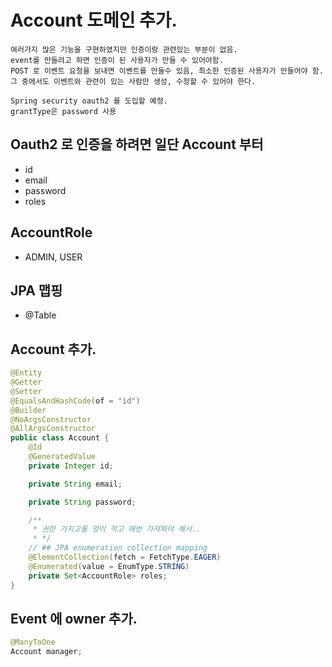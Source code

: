 # Account 도메인 추가.

~~~
여러가지 많은 기능을 구현하였지만 인증이랑 관련있는 부분이 없음.
event를 만들려고 하면 인증이 된 사용자가 만들 수 있어야함.
POST 로 이벤트 요청을 보내면 이벤트를 만들수 있음, 최소한 인증된 사용자가 만들어야 함.
그 중에서도 이벤트와 관련이 있는 사람만 생성, 수정할 수 있어야 한다.

Spring security oauth2 를 도입할 예정.
grantType은 password 사용
~~~

## Oauth2 로 인증을 하려면 일단 Account 부터
 - id
 - email
 - password
 - roles

## AccountRole
 - ADMIN, USER

## JPA 맵핑
  - @Table

## Account 추가.
```java
@Entity
@Getter
@Setter
@EqualsAndHashCode(of = "id")
@Builder
@NoArgsConstructor
@AllArgsConstructor
public class Account {
    @Id
    @GeneratedValue
    private Integer id;

    private String email;

    private String password;

    /**
     * 권한 가지고올 양이 적고 매번 가져와야 해서..
     * */
    // ## JPA enumeration collection mapping
    @ElementCollection(fetch = FetchType.EAGER)
    @Enumerated(value = EnumType.STRING)
    private Set<AccountRole> roles;
}

```

## Event 에 owner 추가.

```java
@ManyToOne
Account manager;

```
